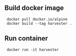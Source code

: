 ## Build docker image
     docker pull docker.io/alpine
     docker build --tag harvester .
## Run container
     docker run -it harvester
